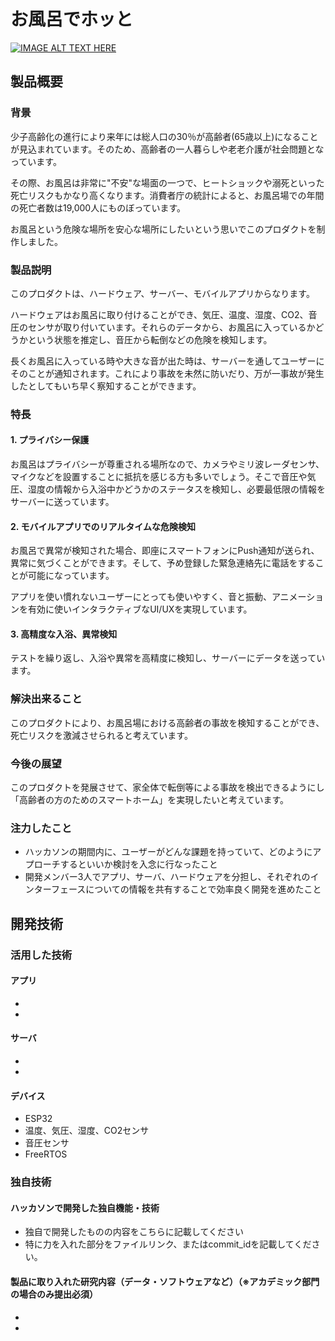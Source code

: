 # お風呂でホッと

[![IMAGE ALT TEXT HERE](https://jphacks.com/wp-content/uploads/2023/07/JPHACKS2023_ogp.png)](https://www.youtube.com/watch?v=yYRQEdfGjEg)

## 製品概要
### 背景
少子高齢化の進行により来年には総人口の30％が高齢者(65歳以上)になることが見込まれています。そのため、高齢者の一人暮らしや老老介護が社会問題となっています。

その際、お風呂は非常に"不安"な場面の一つで、ヒートショックや溺死といった死亡リスクもかなり高くなります。消費者庁の統計によると、お風呂場での年間の死亡者数は19,000人にものぼっています。

お風呂という危険な場所を安心な場所にしたいという思いでこのプロダクトを制作しました。

### 製品説明
このプロダクトは、ハードウェア、サーバー、モバイルアプリからなります。

ハードウェアはお風呂に取り付けることができ、気圧、温度、湿度、CO2、音圧のセンサが取り付いています。それらのデータから、お風呂に入っているかどうかという状態を推定し、音圧から転倒などの危険を検知します。

長くお風呂に入っている時や大きな音が出た時は、サーバーを通してユーザーにそのことが通知されます。これにより事故を未然に防いだり、万が一事故が発生したとしてもいち早く察知することができます。

### 特長
#### 1. プライバシー保護
お風呂はプライバシーが尊重される場所なので、カメラやミリ波レーダセンサ、マイクなどを設置することに抵抗を感じる方も多いでしょう。そこで音圧や気圧、湿度の情報から入浴中かどうかのステータスを検知し、必要最低限の情報をサーバーに送っています。

#### 2. モバイルアプリでのリアルタイムな危険検知
お風呂で異常が検知された場合、即座にスマートフォンにPush通知が送られ、異常に気づくことができます。そして、予め登録した緊急連絡先に電話をすることが可能になっています。

アプリを使い慣れないユーザーにとっても使いやすく、音と振動、アニメーションを有効に使いインタラクティブなUI/UXを実現しています。

#### 3. 高精度な入浴、異常検知
テストを繰り返し、入浴や異常を高精度に検知し、サーバーにデータを送っています。

### 解決出来ること
このプロダクトにより、お風呂場における高齢者の事故を検知することができ、死亡リスクを激減させられると考えています。

### 今後の展望
このプロダクトを発展させて、家全体で転倒等による事故を検出できるようにし「高齢者の方のためのスマートホーム」を実現したいと考えています。

### 注力したこと
* ハッカソンの期間内に、ユーザーがどんな課題を持っていて、どのようにアプローチするといいか検討を入念に行なったこと
* 開発メンバー3人でアプリ、サーバ、ハードウェアを分担し、それぞれのインターフェースについての情報を共有することで効率良く開発を進めたこと

## 開発技術
### 活用した技術
#### アプリ
* 
* 

#### サーバ
* 
* 

#### デバイス
* ESP32
* 温度、気圧、湿度、CO2センサ
* 音圧センサ
* FreeRTOS

### 独自技術
#### ハッカソンで開発した独自機能・技術
* 独自で開発したものの内容をこちらに記載してください
* 特に力を入れた部分をファイルリンク、またはcommit_idを記載してください。

#### 製品に取り入れた研究内容（データ・ソフトウェアなど）（※アカデミック部門の場合のみ提出必須）
* 
* 
